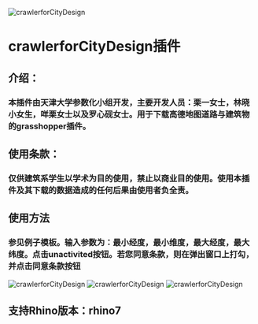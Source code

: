 ![crawlerforCityDesign](https://github.com/architect-ghpython/crawlerforCityDesign/blob/main/img/1.png)
# crawlerforCityDesign插件
## 介绍：
### 本插件由天津大学参数化小组开发，主要开发人员：栗一女士，林晓小女生，咩栗女士以及罗心砚女士。用于下载高德地图道路与建筑物的grasshopper插件。
## 使用条款：
### 仅供建筑系学生以学术为目的使用，禁止以商业目的使用。使用本插件及其下载的数据造成的任何后果由使用者负全责。

## 使用方法
### 参见例子模板。输入参数为：最小经度，最小维度，最大经度，最大纬度。点击unactivited按钮。若您同意条款，则在弹出窗口上打勾，并点击同意条款按钮
![crawlerforCityDesign](https://github.com/architect-ghpython/crawlerforCityDesign/blob/main/img/2.png)
![crawlerforCityDesign](https://github.com/architect-ghpython/crawlerforCityDesign/blob/main/img/3.png)
![crawlerforCityDesign](https://github.com/architect-ghpython/crawlerforCityDesign/blob/main/img/4.png)
## 支持Rhino版本：rhino7

